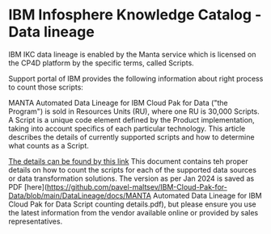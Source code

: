 # IBM Infosphere Knowledge Catalog - Data lineage

IBM IKC data lineage is enabled by the Manta service which is licensed on the CP4D platform by the specific terms, called Scripts.

Support portal of IBM provides the following information about right process to count those scripts:

MANTA Automated Data Lineage for IBM Cloud Pak for Data ("the Program") is sold in Resources Units (RU), where one RU is 30,000 Scripts. A Script is a unique code element defined by the Product implementation, taking into account specifics of each particular technology. This article describes the details of currently supported scripts and how to determine what counts as a Script.

[The details can be found by this link](https://www.ibm.com/support/pages/manta-automated-data-lineage-ibm-cloud-pak-data-script-counting-details)
This document contains teh proper details on how to count the scripts for each of the supported data sources or data transformation solutions.
The version as per Jan 2024 is saved as PDF [here](https://github.com/pavel-maltsev/IBM-Cloud-Pak-for-Data/blob/main/DataLineage/docs/MANTA Automated Data Lineage for IBM Cloud Pak for Data Script counting details.pdf), but please ensure you use the latest information from the vendor available online or provided by sales representatives.
